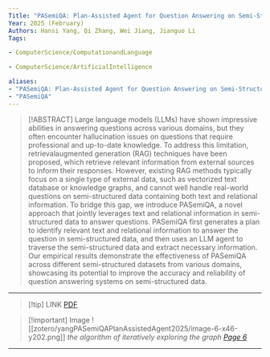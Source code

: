```yaml
---
Title: "PASemiQA: Plan-Assisted Agent for Question Answering on Semi-Structured Data with Text and Relational Information"
Year: 2025 (February)
Authors: Hansi Yang, Qi Zhang, Wei Jiang, Jianguo Li
Tags: 

- ComputerScience/ComputationandLanguage

- ComputerScience/ArtificialIntelligence

aliases: 
- "PASemiQA: Plan-Assisted Agent for Question Answering on Semi-Structured Data with Text and Relational Information"
- "PASemiQA"
---
```

> [!ABSTRACT]
>Large language models (LLMs) have shown impressive abilities in answering questions across various domains, but they often encounter hallucination issues on questions that require professional and up-to-date knowledge. To address this limitation, retrievalaugmented generation (RAG) techniques have been proposed, which retrieve relevant information from external sources to inform their responses. However, existing RAG methods typically focus on a single type of external data, such as vectorized text database or knowledge graphs, and cannot well handle real-world questions on semi-structured data containing both text and relational information. To bridge this gap, we introduce PASemiQA, a novel approach that jointly leverages text and relational information in semi-structured data to answer questions. PASemiQA first generates a plan to identify relevant text and relational information to answer the question in semi-structured data, and then uses an LLM agent to traverse the semi-structured data and extract necessary information. Our empirical results demonstrate the effectiveness of PASemiQA across different semi-structured datasets from various domains, showcasing its potential to improve the accuracy and reliability of question answering systems on semi-structured data.
---
> [!tip] LINK
> [PDF](zotero://select/library/items/E5UYXS43)

> [!important] Image
> ![[zotero/yangPASemiQAPlanAssistedAgent2025/image-6-x46-y202.png]]
> _the algorithm of iteratively exploring the graph [Page 6](zotero://open-pdf/library/items/E5UYXS43?page=6&annotation=YLDEJ5DN)_
---
